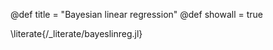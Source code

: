 @def title = "Bayesian linear regression"
@def showall = true

\literate{/_literate/bayeslinreg.jl}
